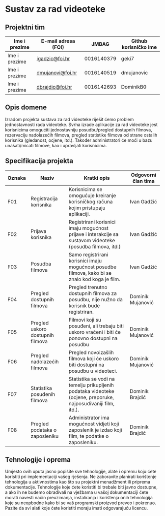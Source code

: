 # Sustav za rad videoteke

## Projektni tim

Ime i prezime | E-mail adresa (FOI) | JMBAG      | Github korisničko ime
------------  | ------------------- | -----      | ---------------------
Ime i prezime | igadzic@foi.hr      | 0016140379 | geki7
Ime i prezime | dmujanovi@foi.hr    | 0016140519 | dmujanovic
Ime i prezime | dbrajdic@foi.hr     | 0016142693 | DominikB0

## Opis domene
Izradom projekta sustava za rad videoteke riješit ćemo problem jednostavnosti rada videoteke. Svrha izrade aplikacije za rad videoteke jest korisnicima omogućiti jednostavniju posudbu/pregled  dostupnih filmova, rezervaciju nadolazećih filmova, pregled statistike filmova od strane ostalih korisnika (gledanost, ocjene, itd.). Također administratori će moći u bazu unašati/micati filmove, kao i upravljati korisnicima. 

## Specifikacija projekta

Oznaka | Naziv | Kratki opis | Odgovorni član tima
------ | ----- | ----------- | -------------------
F01    | Registracija korisnika | Korisnicima se omogućuje kreiranje korisničkog računa kojim pristupaju aplikaciji.  | Ivan Gadžić
F02    | Prijava korisnika       | Registrirani korisnici imaju mogućnost prijave i interakcije sa sustavom videoteke (posudba filmova, itd.) | Ivan Gadžić
F03    | Posudba filmova         | Samo registrirani korisnici imaju mogućnost posudbe filmova, kako bi se znalo kod koga je film. | Ivan Gadžić
F04    | Pregled dostupnih filmova | Pregled trenutno dostupnih filmova za posudbu, nije nužno da korisnik bude registriran. | Dominik Mujanović
F05    | Pregled uskoro dostupnih filmova | Filmovi koji su posuđeni, ali trebaju biti uskoro vraćeni i biti će ponovno dostupni na posudbu | Dominik Mujanović
F06    | Pregled nadolazećih filmova | Pregled novoizašlih filmova koji će uskoro biti dostupni na posudbu u videoteci. | Dominik Mujanović 
F07    | Statistika posuđenih filmova     | Statistika se vodi na temelju prikupljenih podataka videoteke (ocjene, preporuke, najposuđivaniji film, itd.).  | Dominik Brajdić
F08    | Pregled podataka o zaposleniku   | Administrator ima mogućnost vidjeti koji zaposlenik je izdao koji film, te podatke o zaposleniku. | Dominik Brajdić 

## Tehnologije i oprema
Umjesto ovih uputa jasno popišite sve tehnologije, alate i opremu koju ćete koristiti pri implementaciji vašeg rješenja. Ne zaboravite planirati korištenje tehnologija u aktivnostima kao što su projektni menadžment ili priprema dokumentacije. Tehnologije koje ćete koristiti bi trebale biti javno dostupne, a ako ih ne budemo obrađivali na vježbama u vašoj dokumentaciji ćete morati navesti način preuzimanja, instaliranja i korištenja onih tehnologija koje su neopbodne kako bi se vaš programski proizvod preveo i pokrenuo. Pazite da svi alati koje ćete koristiti moraju imati odgovarajuću licencu.

